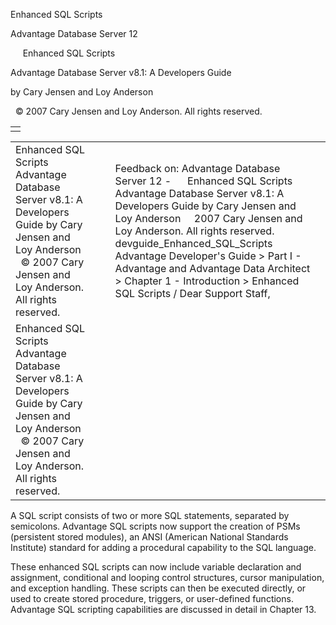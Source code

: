 Enhanced SQL Scripts




Advantage Database Server 12  

     Enhanced SQL Scripts

Advantage Database Server v8.1: A Developers Guide

by Cary Jensen and Loy Anderson

  © 2007 Cary Jensen and Loy Anderson. All rights reserved.

|  |
| --- |
|  |

|  |  |  |  |  |
| --- | --- | --- | --- | --- |
| Enhanced SQL Scripts  Advantage Database Server v8.1: A Developers Guide  by Cary Jensen and Loy Anderson    © 2007 Cary Jensen and Loy Anderson. All rights reserved. |  |  | Feedback on: Advantage Database Server 12 -      Enhanced SQL Scripts Advantage Database Server v8.1: A Developers Guide by Cary Jensen and Loy Anderson     2007 Cary Jensen and Loy Anderson. All rights reserved. devguide\_Enhanced\_SQL\_Scripts Advantage Developer's Guide > Part I - Advantage and Advantage Data Architect > Chapter 1 - Introduction > Enhanced SQL Scripts / Dear Support Staff, |  |
| Enhanced SQL Scripts  Advantage Database Server v8.1: A Developers Guide  by Cary Jensen and Loy Anderson    © 2007 Cary Jensen and Loy Anderson. All rights reserved. |  |  |  |  |

A SQL script consists of two or more SQL statements, separated by semicolons. Advantage SQL scripts now support the creation of PSMs (persistent stored modules), an ANSI (American National Standards Institute) standard for adding a procedural capability to the SQL language.

These enhanced SQL scripts can now include variable declaration and assignment, conditional and looping control structures, cursor manipulation, and exception handling. These scripts can then be executed directly, or used to create stored procedure, triggers, or user-defined functions. Advantage SQL scripting capabilities are discussed in detail in Chapter 13.